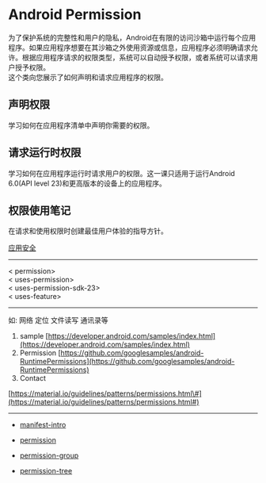 # Android Permission

为了保护系统的完整性和用户的隐私，Android在有限的访问沙箱中运行每个应用程序。如果应用程序想要在其沙箱之外使用资源或信息，应用程序必须明确请求允许。根据应用程序请求的权限类型，系统可以自动授予权限，或者系统可以请求用户授予权限。  
这个类向您展示了如何声明和请求应用程序的权限。

## 声明权限

学习如何在应用程序清单中声明你需要的权限。

## 请求运行时权限

学习如何在应用程序运行时请求用户的权限。这一课只适用于运行Android 6.0\(API level 23\)和更高版本的设备上的应用程序。

## 权限使用笔记

在请求和使用权限时创建最佳用户体验的指导方针。

[应用安全](ying-yong-an-quan.md)

---

&lt; permission&gt;  
&lt; uses-permission&gt;  
&lt; uses-permission-sdk-23&gt;  
&lt; uses-feature&gt;

---

如: 网络 定位 文件读写 通讯录等

1. sample [https://developer.android.com/samples/index.html](https://developer.android.com/samples/index.html)
2. Permission [https://github.com/googlesamples/android-RuntimePermissions](https://github.com/googlesamples/android-RuntimePermissions)
3. Contact 

[https://material.io/guidelines/patterns/permissions.html\#](https://material.io/guidelines/patterns/permissions.html#)

---

* [manifest-intro](https://developer.android.com/guide/topics/manifest/manifest-intro.html)

* [permission](https://developer.android.com/guide/topics/manifest/permission-element.html)

* [permission-group](https://developer.android.com/guide/topics/manifest/permission-group-element.html)

* [permission-tree](https://developer.android.com/guide/topics/manifest/permission-tree-element.html)



